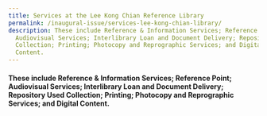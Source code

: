```yaml
---
title: Services at the Lee Kong Chian Reference Library
permalink: /inaugural-issue/services-lee-kong-chian-library/
description: These include Reference & Information Services; Reference Point;
  Audiovisual Services; Interlibrary Loan and Document Delivery; Repository Used
  Collection; Printing; Photocopy and Reprographic Services; and Digital
  Content.
---
```

#### These include Reference & Information Services; Reference Point; Audiovisual Services; Interlibrary Loan and Document Delivery; Repository Used Collection; Printing; Photocopy and Reprographic Services; and Digital Content.